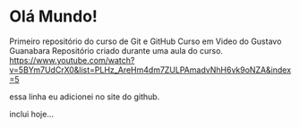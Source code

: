 # Olá Mundo!
 Primeiro repositório do curso de Git e GitHub
 Curso em Video do Gustavo Guanabara
 Repositório criado durante uma aula do curso.
 https://www.youtube.com/watch?v=5BYm7UdCrX0&list=PLHz_AreHm4dm7ZULPAmadvNhH6vk9oNZA&index=5
 
 essa linha eu adicionei no site do github.

 inclui hoje...
